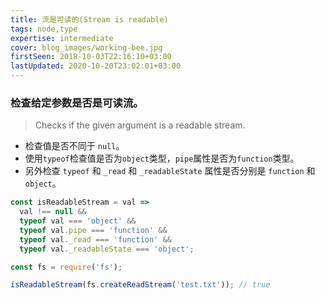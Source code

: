 ```yaml
---
title: 流是可读的(Stream is readable)
tags: node,type
expertise: intermediate
cover: blog_images/working-bee.jpg
firstSeen: 2018-10-03T22:16:10+03:00
lastUpdated: 2020-10-20T23:02:01+03:00
---
```


### 检查给定参数是否是可读流。
> Checks if the given argument is a readable stream.

- 检查值是否不同于 `null`。
- 使用`typeof`检查值是否为`object`类型，`pipe`属性是否为`function`类型。
- 另外检查 `typeof` 和 `_read` 和 `_readableState` 属性是否分别是 `function` 和 `object`。

```js
const isReadableStream = val =>
  val !== null &&
  typeof val === 'object' &&
  typeof val.pipe === 'function' &&
  typeof val._read === 'function' &&
  typeof val._readableState === 'object';
```

```js
const fs = require('fs');

isReadableStream(fs.createReadStream('test.txt')); // true
```
